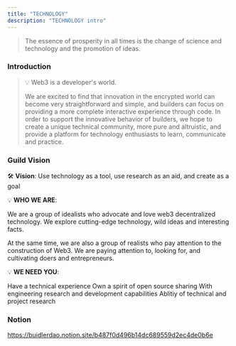 ```yaml
---
title: "TECHNOLOGY"
description: "TECHNOLOGY intro"
---
```


> The essence of prosperity in all times is the change of science and technology and the promotion of ideas.

### Introduction

> 💡 Web3 is a developer's world.
>
> We are excited to find that innovation in the encrypted world can become very straightforward and simple, and builders can focus on providing a more complete interactive experience through code. In order to support the innovative behavior of builders, we hope to create a unique technical community, more pure and altruistic, and provide a platform for technology enthusiasts to learn, communicate and practice.

### Guild Vision

🛠 **Vision**: Use technology as a tool, use research as an aid, and create as a goal

💡 **WHO WE ARE**:

We are a group of idealists who advocate and love web3 decentralized technology. We explore cutting-edge technology, wild ideas and interesting facts.

At the same time, we are also a group of realists who pay attention to the construction of Web3. We are paying attention to, looking for, and cultivating doers and entrepreneurs.

💡 **WE NEED YOU**:

Have a technical experience
Own a spirit of open source sharing
With engineering research and development capabilities
Ablitiy of technical and project research

### Notion

https://buidlerdao.notion.site/b487f0d496b14dc689559d2ec4de0b6e
